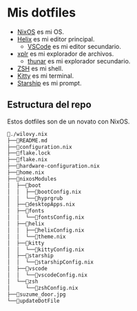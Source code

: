 # Mis dotfiles

- [NixOS](https://nixos.org/) es mi OS.
- [Helix](https://helix-editor.com/) es mi editor principal.
  - [VSCode](https://code.visualstudio.com/) es mi editor secundario.
- [xplr](https://xplr.dev/) es mi explorador de archivos.
  - [thunar](https://docs.xfce.org/xfce/thunar/start) es mi explorador secundario.
- [ZSH](https://www.zsh.org/) es mi shell.
- [Kitty](https://sw.kovidgoyal.net/kitty/) es mi terminal.
- [Starship](https://starship.rs/) es mi prompt.

## Estructura del repo

Estos dotfiles son de un novato con NixOS.

```txt
📁./wilovy.nix
├──📄README.md
├──📄configuration.nix
├──📄flake.lock
├──📄flake.nix
├──📄hardware-configuration.nix
├──📄home.nix
├──📁nixosModules
│  ├──📁boot
│  │  ├──📄bootConfig.nix
│  │  └──📁hyprgrub
│  ├──📄desktopApps.nix
│  ├──📁fonts
│  │  └──📄fontsConfig.nix
│  ├──📁helix
│  │  ├──📄helixConfig.nix
│  │  └──📄theme.nix
│  ├──📁kitty
│  │  └──📄kittyConfig.nix
│  ├──📁starship
│  │  └──📄starshipConfig.nix
│  ├──📁vscode
│  │  └──📄vscodeConfig.nix
│  └──📁zsh
│     └──📄zshConfig.nix
├──📄suzume_door.jpg
└──📄updateDotFile
```
 
